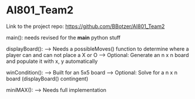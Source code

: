 # AI801_Team2

Link to the project repo:  https://github.com/BBotzer/AI801_Team2


main():
  needs revised for the __main__ python stuff

displayBoard():
  -->  Needs a possibleMoves() function to determine where a player can and can not place a X or O
  -->  Optional: Generate an n x n board and populate it with x, y automatically

winCondition():
  -->  Built for an 5x5 board
  -->  Optional:  Solve for a n x n board (displayBoard() contingent)
  
  
  miniMAX():
    -->  Needs full implementation

